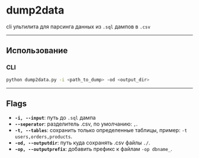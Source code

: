 # dump2data
cli ультилита для парсинга данных из `.sql` дампов в `.csv`

-----

## Использование
### CLI

```bash
python dump2data.py -i <path_to_dump> -od <output_dir>
```

-----

## Flags
  * **`-i, --input`**: путь до `.sql` дампа
  * **`--seperator`**: разделитель .csv, по умолчанию: `,`.
  * **`-t, --tables`**: сохранить только определенные таблицы, пример: `-t users,orders,products`.
  * **`-od, --outputdir`**: путь куда сохранять .csv файлы `./`.
  * **`-op, --outputprefix`**: добавить префикс к файлам `-op dbname_`.